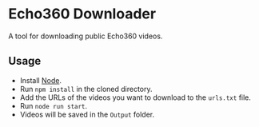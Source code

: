 # Echo360 Downloader
A tool for downloading public Echo360 videos.

## Usage
- Install [Node](https://nodejs.org/en/).
- Run `npm install` in the cloned directory.
- Add the URLs of the videos you want to download to the `urls.txt` file.
- Run `node run start`.
- Videos will be saved in the `Output` folder.
